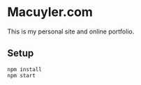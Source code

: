 # Macuyler.com
This is my personal site and online portfolio.

## Setup
```
npm install
npm start
```
